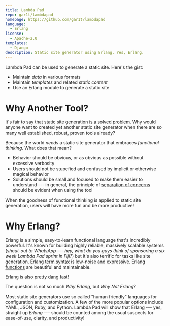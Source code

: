 ```yaml
---
title: Lambda Pad
repo: gar1t/lambdapad
homepage: https://github.com/gar1t/lambdapad
language:
  - Erlang
license:
  - Apache-2.0
templates:
  - Django
description: Static site generator using Erlang. Yes, Erlang.
---
```


Lambda Pad can be used to generate a static site. Here's the gist:

- Maintain *data* in various formats
- Maintain *templates* and related *static content*
- Use an Erlang module to generate a static site

# Why Another Tool?

It's fair to say that static site generation
[is a solved problem](http://staticsitegenerators.net). Why would anyone want
to created yet another static site generator when there are so many well
established, robust, proven tools already?

Because the world *needs* a static site generator that embraces *functional
thinking*. What does that mean?

- Behavior should be obvious, or as obvious as possible without excessive
  verbosity
- Users should not be stupefied and confused by implicit or otherwise magical
  behavior
- Solutions should be small and focused to make them easier to understand ---
  in general, the principle of
  [separation of concerns](http://en.wikipedia.org/wiki/Separation_of_concerns)
  should be evident when using the tool

When the goodness of functional thinking is applied to static site generation,
users will have more fun and be more productive!

# Why Erlang?

Erlang is a simple, easy-to-learn functional language that's incredibly
powerful. It's known for building highly reliable, massively scalable systems
(*shout-out to WhatsApp --- hey, what do you guys think of sponsoring a six
week Lambda Pad sprint in Fiji?*) but it's also terrific for tasks like site
generation. Erlang [term syntax][] is low-noise and expressive. Erlang
[functions][] are beautiful and maintainable.

Erlang is also [pretty dang fast][]!

[term syntax]: https://github.com/gar1t/lambdapad/blob/master/docs/index.erl#L7-L12

[functions]: https://github.com/gar1t/lambdapad/blob/master/docs/index.erl#L42-L43

[pretty dang fast]: http://stackoverflow.com/questions/6964392/speed-comparison-with-project-euler-c-vs-python-vs-erlang-vs-haskell

The question is not so much *Why Erlang*, but *Why Not Erlang*?

Most static site generators use so called "human friendly" languages for
configuration and customization. A few of the more popular options include
YAML, JSON, Ruby, and Python. Lambda Pad will show that Erlang --- yes,
straight up *Erlang* --- should be counted among the usual suspects for
ease-of-use, clarity, and productivity!
